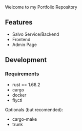 Welcome to my Portfolio Repository

## Features
- Salvo Service/Backend
- Frontend
- Admin Page

## Development

### Requirements
- rust == 1.68.2
- cargo
- docker
- flyctl

Optionals (but recomended):
- cargo-make
- trunk

